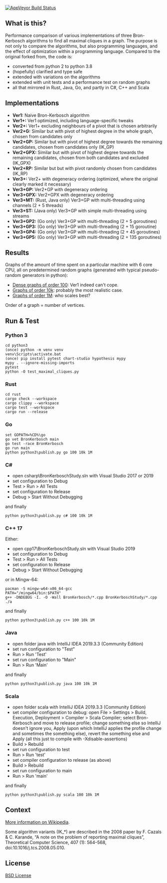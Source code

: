 [![AppVeyor Build Status](https://ci.appveyor.com/api/projects/status/github/ssomers/bron-kerbosch?svg=true&branch=master)](https://ci.appveyor.com/project/ssomers/bron-kerbosch)

## What is this?

Performance comparison of various implementations of three Bron-Kerbosch algorithms to find all maximal cliques in a graph.
The purpose is not only to compare the algorithms, but also programming languages, and the effect of optimization within a programming language.
Compared to the original forked from, the code is:
* converted from python 2 to python 3.8
* (hopefully) clarified and type safe
* extended with variations on the algorithms
* extended with unit tests and a performance test on random graphs
* all that mirrored in Rust, Java, Go, and partly in C#, C++ and Scala

## Implementations

* **Ver1:** Naive Bron-Kerbosch algorithm
* **Ver1+:** Ver1 optimized, including language-specific tweaks
* **Ver2+:** Ver1+ excluding neighbours of a pivot that is chosen arbitrarily
* **Ver2+G:** Similar but with pivot of highest degree in the whole graph, chosen from candidates only
* **Ver2+GP:** Similar but with pivot of highest degree towards the remaining candidates, chosen from candidates only (IK\_GP)
* **Ver2+GPX:** Similar but with pivot of highest degree towards the remaining candidates, chosen from both candidates and excluded (IK\_GPX)
* **Ver2+RP:** Similar but but with pivot randomly chosen from candidates (IK\_RP)
* **Ver3+:** Ver2+ with degeneracy ordering (optimized, where the original clearly marked it necessary)
* **Ver3+GP:** Ver2+GP with degeneracy ordering
* **Ver3+GPX:** Ver2+GPX with degeneracy ordering
* **Ver3+MT:** (Rust, Java only) Ver3+GP with multi-threading using channels (2 + 5 threads)
* **Ver3+ST:** (Java only) Ver3+GP with simple multi-threading using streams
* **Ver3+GP2:** (Go only) Ver3+GP with multi-threading (2 + 5 goroutines)
* **Ver3+GP3:** (Go only) Ver3+GP with multi-threading (2 + 15 goroutine)
* **Ver3+GP4:** (Go only) Ver3+GP with multi-threading (2 + 45 goroutines)
* **Ver3+GP5:** (Go only) Ver3+GP with multi-threading (2 + 135 goroutines)

## Results

Graphs of the amount of time spent on a particular machine with 6 core CPU,
all on predetermined random graphs (generated with typical pseudo-random generators in python):

* [Dense graphs of order 100](results_100.md): Ver1 indeed can't cope.
* [Graphs of order 10k](results_10k.md): probably the most realistic case.
* [Graphs of order 1M](results_1M.md): who scales best?

Order of a graph = number of vertices.

## Run & Test

### Python 3

    cd python3
    (once) python -m venv venv
    venv\Scripts\activate.bat
    (once) pip install pytest chart-studio hypothesis mypy
    mypy . --ignore-missing-imports
    pytest
    python -O test_maximal_cliques.py

### Rust

    cd rust
    cargo check --workspace
    cargo clippy --workspace
    cargo test --workspace
    cargo run --release

### Go

    set GOPATH=%CD%\go
    go vet BronKerbosch main
    go test -race BronKerbosch
    go run main
    python python3\publish.py go 100 10k 1M

### C#
  - open csharp\BronKerboschStudy.sln with Visual Studio 2017 or 2019
  - set configuration to Debug
  - Test > Run > All Tests
  - set configuration to Release
  - Debug > Start Without Debugging

and finally

    python python3\publish.py c# 100 10k 1M

### C++ 17
Either:
  - open cpp17\BronKerboschStudy.sln with Visual Studio 2019
  - set configuration to Debug
  - Test > Run > All Tests
  - set configuration to Release
  - Debug > Start Without Debugging

or in Mingw-64:

    pacman -S mingw-w64-x86_64-gcc
    PATH="/mingw64/bin:$PATH"
    g++ -DNDEBUG -I. -O -Wall BronKerbosch/*.cpp BronKerboschStudy/*.cpp
    ./a

and finally

    python python3\publish.py c++ 100 10k 1M

### Java
  - open folder java with IntelliJ IDEA 2019.3.3 (Community Edition)
  - set run configuration to "Test"
  - Run > Run 'Test'
  - set run configuration to "Main"
  - Run > Run 'Main'

and finally

    python python3\publish.py java 100 10k 1M

### Scala
  - open folder scala with IntelliJ IDEA 2019.3.3 (Community Edition)
  - set compiler configuration to debug: open File > Settings > Build, Execution, Deployment > Compiler > Scala Compiler; select Bron-Kerbosch and move to release profile; change something else so IntelliJ doesn't ignore you, Apply (upon which IntelliJ applies the profile change and sometimes the something else), revert the something else and Apply (all this just to compile with -Xdisable-assertions)
  - Build > Rebuild
  - set run configuration to test
  - Run > Run 'test'
  - set compiler configuration to release (as above)
  - Build > Rebuild
  - set run configuration to main
  - Run > Run 'main'

and finally

    python python3\publish.py scala 100 10k 1M

## Context

[More information on Wikipedia](http://en.wikipedia.org/wiki/Bron-Kerbosch_algorithm).

Some algorithm variants (IK_*) are described in the 2008 paper by F. Cazals & C. Karande, “A note on the problem of reporting maximal cliques”, Theoretical Computer Science, 407 (1): 564–568, doi:10.1016/j.tcs.2008.05.010.

## License

[BSD License](http://opensource.org/licenses/BSD-3-Clause)
